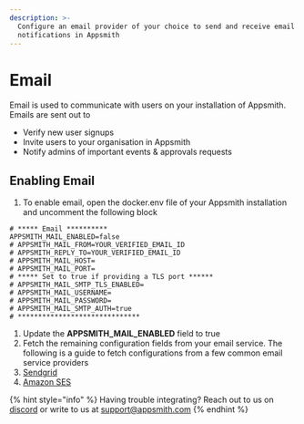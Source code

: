 ```yaml
---
description: >-
  Configure an email provider of your choice to send and receive email
  notifications in Appsmith
---
```


# Email

Email is used to communicate with users on your installation of Appsmith. Emails are sent out to

* Verify new user signups
* Invite users to your organisation in Appsmith
* Notify admins of important events & approvals requests

## Enabling Email

1. To enable email, open the docker.env file of your Appsmith installation and uncomment the following block

```text
# ***** Email **********
APPSMITH_MAIL_ENABLED=false
# APPSMITH_MAIL_FROM=YOUR_VERIFIED_EMAIL_ID
# APPSMITH_REPLY_TO=YOUR_VERIFIED_EMAIL_ID
# APPSMITH_MAIL_HOST=
# APPSMITH_MAIL_PORT=
# ***** Set to true if providing a TLS port ******
# APPSMITH_MAIL_SMTP_TLS_ENABLED=
# APPSMITH_MAIL_USERNAME=
# APPSMITH_MAIL_PASSWORD=
# APPSMITH_MAIL_SMTP_AUTH=true
# ******************************
```

1. Update the **APPSMITH\_MAIL\_ENABLED** field to true
2. Fetch the remaining configuration fields from your email service. The following is a guide to fetch configurations from a few common email service providers
3. [Sendgrid](sendgrid.md)
4. [Amazon SES](amazon-ses.md)

{% hint style="info" %}
Having trouble integrating? Reach out to us on [discord](https://discord.com/invite/rBTTVJp) or write to us at support@appsmith.com
{% endhint %}


